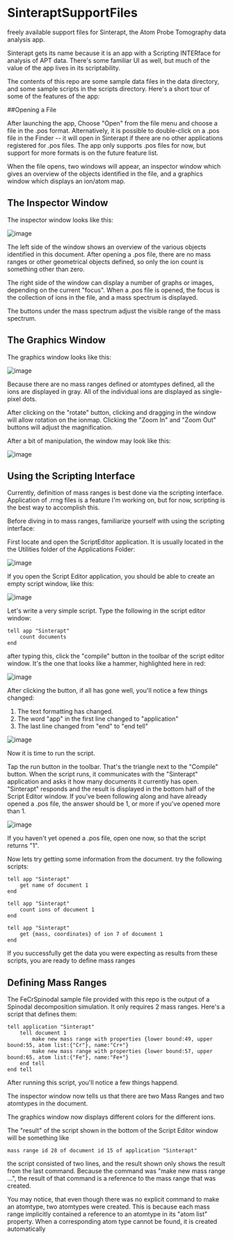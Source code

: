 # SinteraptSupportFiles
freely available support files for Sinterapt, the Atom Probe Tomography data analysis app.

Sinterapt gets its name because it is an app with a Scripting INTERface for analysis of APT data.  There's some familiar UI as well, but much of the value of the app lives in its scriptability.

The contents of this repo are some sample data files in the data directory, and some sample scripts in the scripts directory.  Here's a short tour of some of the features of the app:

##Opening a File

After launching the app, Choose "Open" from the file menu and choose a file in the .pos format.  Alternatively, it is possible to double-click on a .pos file in the Finder -- it will open in Sinterapt if there are no other applications registered for .pos files.  The app only supports .pos files for now, but support for more formats is on the future feature list.

When the file opens, two windows will appear, an inspector window which gives an overview of the objects identified in the file, and a graphics window which displays an ion/atom map.

## The Inspector Window

The inspector window looks like this:

![image](images/FileOpenInspectorWindow.png "The Sinterapt Inspector Window")

The left side of the window shows an overview of the various objects identified in this document.  After opening a .pos file, there are no mass ranges or other geometrical objects defined, so only the ion count is something other than zero.

The right side of the window can display a number of graphs or images, depending on the current "focus". When a .pos file is opened, the focus is the collection of ions in the file, and a mass spectrum is displayed.

The buttons under the mass spectrum adjust the visible range of the mass spectrum.

## The Graphics Window

The graphics window looks like this:

![image](images/FileOpenGraphicsWindow.png "The Sinterapt Graphics Window")

Because there are no mass ranges defined or atomtypes defined, all the ions are displayed in gray.  All of the individual ions are displayed as single-pixel dots.

After clicking on the "rotate" button, clicking and dragging in the window will allow rotation on the ionmap.  Clicking the "Zoom In" and "Zoom Out" buttons will adjust the magnification.  

After a bit of manipulation, the window may look like this:

![image](images/FileOpenGraphicsWindowAfterRotate.png "The Sinterapt Graphics Window")

## Using the Scripting Interface

Currently, definition of mass ranges is best done via the scripting interface.  Application of .rrng files is a feature I'm working on, but for now, scripting is the best way to accomplish this.

Before diving in to mass ranges, familiarize yourself with using the scripting interface:

First locate and open the ScriptEditor application.  It is usually located in the the Utilities folder of the Applications Folder:

![image](images/LocatingScriptEditor.png "Locating the Script Editor application")

If you open the Script Editor application, you should be able to create an empty script window, like this:

![image](images/EmptyScriptEditorWindow.png "An empty Script Editor window")

Let's write a very simple script.  Type the following in the script editor window:

```
tell app "Sinterapt"
    count documents
end 
```

after typing this, click the "compile" button in the toolbar of the script editor window.  It's the one that looks like a hammer, highlighted here in red:

![image](images/TheCompileButton.png "The compile button")

After clicking the button, if all has gone well, you'll notice a few things changed:

1. The text formatting has changed.
2. The word "app" in the first line changed to "application"
3. The last line changed from "end" to "end tell"

![image](images/ACompiledScript.png "A compiled script")

Now it is time to run the script.

Tap the run button in the toolbar.  That's the triangle next to the "Compile" button. When the script runs, it communicates with the "Sinterapt" application and asks it how many documents it currently has open.  "Sinterapt" responds and the result is displayed in the bottom half of the Script Editor window.  If you've been following along and have already opened a .pos file, the answer should be 1, or more if you've opened more than 1.

![image](images/AScriptWithAResult.png "A script with a result")

If you haven't yet opened a .pos file, open one now, so that the script returns "1".  

Now lets try getting some information from the document.  try the following scripts:

```
tell app "Sinterapt"
    get name of document 1
end 
```

```
tell app "Sinterapt"
    count ions of document 1
end 
```

```
tell app "Sinterapt"
    get {mass, coordinates} of ion 7 of document 1
end 
```

If you successfully get the data you were expecting as results from these scripts, you are ready to define mass ranges

## Defining Mass Ranges

The FeCrSpinodal sample file provided with this repo is the output of a Spinodal decomposition simulation.  It only requires 2 mass ranges. Here's a script that defines them:

```
tell application "Sinterapt"
    tell document 1
        make new mass range with properties {lower bound:49, upper bound:55, atom list:{"Cr"}, name:"Cr+"}
        make new mass range with properties {lower bound:57, upper bound:65, atom list:{"Fe"}, name:"Fe+"}
    end tell
end tell
```
 
After running this script, you'll notice a few things happend.

The inspector window now tells us that there are two Mass Ranges and two atomtypes in the document.

The graphics window now displays different colors for the different ions.
 
The "result" of the script shown in the bottom of the Script Editor window will be something like 

```
mass range id 28 of document id 15 of application "Sinterapt"
```   

the script consisted of two lines, and the result shown only shows the result from the last command.  Because the command was "make new mass range ...", the result of that command is a reference to the mass range that was created.

You may notice, that even though there was no explicit command to make an atomtype, two atomtypes were created.  This is because each mass range implicitly contained a reference to an atomtype in its "atom list" property.  When a corresponding atom type cannot be found, it is created automatically

